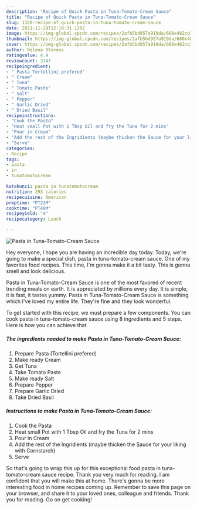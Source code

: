 ```yaml
---
description: "Recipe of Quick Pasta in Tuna-Tomato-Cream Sauce"
title: "Recipe of Quick Pasta in Tuna-Tomato-Cream Sauce"
slug: 1328-recipe-of-quick-pasta-in-tuna-tomato-cream-sauce
date: 2021-11-29T12:10:31.120Z
image: https://img-global.cpcdn.com/recipes/2afb5bd957a919da/680x482cq70/pasta-in-tuna-tomato-cream-sauce-recipe-main-photo.jpg
thumbnail: https://img-global.cpcdn.com/recipes/2afb5bd957a919da/680x482cq70/pasta-in-tuna-tomato-cream-sauce-recipe-main-photo.jpg
cover: https://img-global.cpcdn.com/recipes/2afb5bd957a919da/680x482cq70/pasta-in-tuna-tomato-cream-sauce-recipe-main-photo.jpg
author: Helena Stevens
ratingvalue: 4.4
reviewcount: 3147
recipeingredient:
- " Pasta Tortellini prefered"
- " Cream"
- " Tuna"
- " Tomato Paste"
- " Salt"
- " Pepper"
- " Garlic Dried"
- " Dried Basil"
recipeinstructions:
- "Cook the Pasta"
- "Heat small Pot with 1 Tbsp Oil and fry the Tuna for 2 mins"
- "Pour in Cream"
- "Add the rest of the Ingridients (maybe thicken the Sauce for your liking with Cornstarch)"
- "Serve"
categories:
- Recipe
tags:
- pasta
- in
- tunatomatocream

katakunci: pasta in tunatomatocream 
nutrition: 293 calories
recipecuisine: American
preptime: "PT22M"
cooktime: "PT48M"
recipeyield: "4"
recipecategory: Lunch

---
```



![Pasta in Tuna-Tomato-Cream Sauce](https://img-global.cpcdn.com/recipes/2afb5bd957a919da/680x482cq70/pasta-in-tuna-tomato-cream-sauce-recipe-main-photo.jpg)

Hey everyone, I hope you are having an incredible day today. Today, we're going to make a special dish, pasta in tuna-tomato-cream sauce. One of my favorites food recipes. This time, I'm gonna make it a bit tasty. This is gonna smell and look delicious.

Pasta in Tuna-Tomato-Cream Sauce is one of the most favored of recent trending meals on earth. It is appreciated by millions every day. It is simple, it is fast, it tastes yummy. Pasta in Tuna-Tomato-Cream Sauce is something which I've loved my entire life. They're fine and they look wonderful.




To get started with this recipe, we must prepare a few components. You can cook pasta in tuna-tomato-cream sauce using 8 ingredients and 5 steps. Here is how you can achieve that.

<!--inarticleads1-->

##### The ingredients needed to make Pasta in Tuna-Tomato-Cream Sauce:

1. Prepare  Pasta (Tortellini prefered)
1. Make ready  Cream
1. Get  Tuna
1. Take  Tomato Paste
1. Make ready  Salt
1. Prepare  Pepper
1. Prepare  Garlic Dried
1. Take  Dried Basil




<!--inarticleads2-->

##### Instructions to make Pasta in Tuna-Tomato-Cream Sauce:

1. Cook the Pasta
1. Heat small Pot with 1 Tbsp Oil and fry the Tuna for 2 mins
1. Pour in Cream
1. Add the rest of the Ingridients (maybe thicken the Sauce for your liking with Cornstarch)
1. Serve




So that's going to wrap this up for this exceptional food pasta in tuna-tomato-cream sauce recipe. Thank you very much for reading. I am confident that you will make this at home. There's gonna be more interesting food in home recipes coming up. Remember to save this page on your browser, and share it to your loved ones, colleague and friends. Thank you for reading. Go on get cooking!
